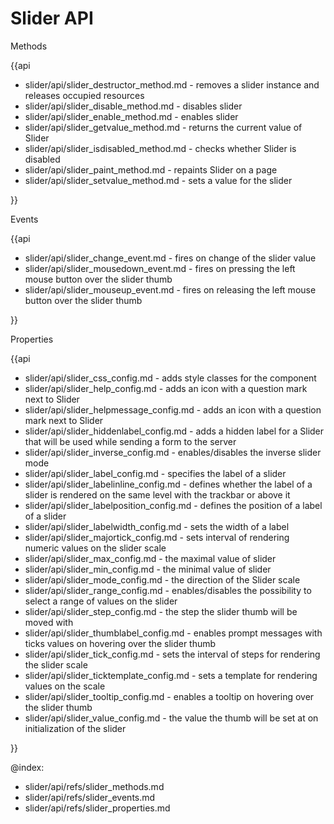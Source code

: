 Slider API
=============
	
<div class='h2'>Methods</div>

{{api

- slider/api/slider_destructor_method.md - removes a slider instance and releases occupied resources
- slider/api/slider_disable_method.md - disables slider
- slider/api/slider_enable_method.md - enables slider
- slider/api/slider_getvalue_method.md - returns the current value of Slider
- slider/api/slider_isdisabled_method.md - checks whether Slider is disabled
- slider/api/slider_paint_method.md - repaints Slider on a page
- slider/api/slider_setvalue_method.md - sets a value for the slider

}}
<div class='h2'>Events</div>

{{api

- slider/api/slider_change_event.md - fires on change of the slider value
- slider/api/slider_mousedown_event.md - fires on pressing the left mouse button over the slider thumb
- slider/api/slider_mouseup_event.md - fires on releasing the left mouse button over the slider thumb

}}
<div class='h2'>Properties</div>

{{api

- slider/api/slider_css_config.md - adds style classes for the component
- slider/api/slider_help_config.md - adds an icon with a question mark next to Slider
- slider/api/slider_helpmessage_config.md - adds an icon with a question mark next to Slider
- slider/api/slider_hiddenlabel_config.md - adds a hidden label for a Slider that will be used while sending a form to the server
- slider/api/slider_inverse_config.md - enables/disables the inverse slider mode
- slider/api/slider_label_config.md - specifies the label of a slider
- slider/api/slider_labelinline_config.md - defines whether the label of a slider is rendered on the same level with the trackbar or above it
- slider/api/slider_labelposition_config.md - defines the position of a label of a slider
- slider/api/slider_labelwidth_config.md - sets the width of a label
- slider/api/slider_majortick_config.md - sets interval of rendering numeric values on the slider scale
- slider/api/slider_max_config.md - the maximal value of slider
- slider/api/slider_min_config.md - the minimal value of slider
- slider/api/slider_mode_config.md - the direction of the Slider scale
- slider/api/slider_range_config.md - enables/disables the possibility to select a range of values on the slider
- slider/api/slider_step_config.md - the step the slider thumb will be moved with
- slider/api/slider_thumblabel_config.md - enables prompt messages with ticks values on hovering over the slider thumb
- slider/api/slider_tick_config.md - sets the interval of steps for rendering the slider scale
- slider/api/slider_ticktemplate_config.md - sets a template for rendering values on the scale
- slider/api/slider_tooltip_config.md - enables a tooltip on hovering over the slider thumb
- slider/api/slider_value_config.md - the value the thumb will be set at on initialization of the slider

}}

@index:
- slider/api/refs/slider_methods.md
- slider/api/refs/slider_events.md
- slider/api/refs/slider_properties.md